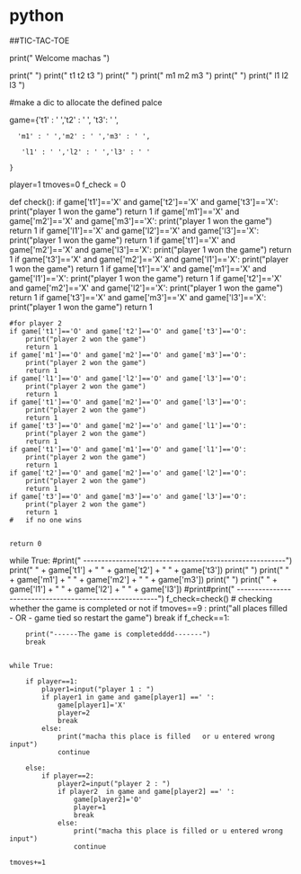 # python 

##TIC-TAC-TOE

print("                                                 Welcome    machas     ")

print("             ")
print(" t1   t2  t3 ")
print("              ")
print(" m1   m2   m3 ")
print("              ")
print(" l1   l2   l3  ")



#make a dic to allocate the defined palce

game={'t1' : ' ','t2' : ' ', 't3': ' ',

      'm1' : ' ','m2' : ' ','m3' : ' ',

       'l1' : ' ','l2' : ' ','l3' : ' '

    }


player=1
tmoves=0
f_check = 0

def check():
    if game['t1']=='X' and game['t2']=='X' and game['t3']=='X':
        print("player 1 won the game")
        return 1
    if game['m1']=='X' and game['m2']=='X' and game['m3']=='X':
        print("player 1 won the game")
        return 1
    if game['l1']=='X' and game['l2']=='X' and game['l3']=='X':
        print("player 1 won the game")
        return 1
    if game['t1']=='X' and game['m2']=='X' and game['l3']=='X':
        print("player 1 won the game")
        return 1
    if game['t3']=='X' and game['m2']=='X' and game['l1']=='X':
        print("player 1 won the game")
        return 1
    if game['t1']=='X' and game['m1']=='X' and game['l1']=='X':
        print("player 1 won the game")
        return 1
    if game['t2']=='X' and game['m2']=='X' and game['l2']=='X':
        print("player 1 won the game")
        return 1
    if game['t3']=='X' and game['m3']=='X' and game['l3']=='X':
        print("player 1 won the game")
        return 1

    #for player 2
    if game['t1']=='O' and game['t2']=='O' and game['t3']=='O':
        print("player 2 won the game")
        return 1
    if game['m1']=='O' and game['m2']=='O' and game['m3']=='O':
        print("player 2 won the game")
        return 1
    if game['l1']=='O' and game['l2']=='O' and game['l3']=='O':
        print("player 2 won the game")
        return 1
    if game['t1']=='O' and game['m2']=='O' and game['l3']=='O':
        print("player 2 won the game")
        return 1
    if game['t3']=='O' and game['m2']=='o' and game['l1']=='O':
        print("player 2 won the game")
        return 1
    if game['t1']=='O' and game['m1']=='O' and game['l1']=='O':
        print("player 2 won the game")
        return 1
    if game['t2']=='O' and game['m2']=='o' and game['l2']=='O':
        print("player 2 won the game")
        return 1
    if game['t3']=='O' and game['m3']=='o' and game['l3']=='O':
        print("player 2 won the game")
        return 1
    #   if no one wins
    
        
    return 0
    

    
        
    


while True:
    #print(" --------------------------------------------------------")
    print("    " + game['t1'] + "     " + game['t2'] + "   " + game['t3'])
    print(" ")
    print("    " + game['m1'] + "     " + game['m2'] + "   " + game['m3'])
    print(" ")
    print("    " + game['l1'] + "     " + game['l2'] + "   " + game['l3'])
    #print#print(" --------------------------------------------------------")
    f_check=check()  # checking whether the game is completed or not
    if tmoves==9 :
        print("all places filled  - OR - game tied so restart the game")
        break
    if f_check==1:

        print("------The game is completedddd-------")
        break
    

    while True:
        
        if player==1:
            player1=input("player 1 : ")
            if player1 in game and game[player1] ==' ':
                game[player1]='X'
                player=2
                break
            else:
                print("macha this place is filled   or u entered wrong input")
                continue

        else:
            if player==2:
                player2=input("player 2 : ")
                if player2  in game and game[player2] ==' ':
                    game[player2]='O'
                    player=1
                    break
                else:
                    print("macha this place is filled or u entered wrong input")
                    continue
    
    tmoves+=1

